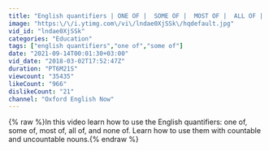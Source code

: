 ```yaml
---
title: "English quantifiers | ONE OF |  SOME OF |  MOST OF |  ALL OF |  NONE OF"
image: "https:\/\/i.ytimg.com\/vi\/lndae0XjSSk\/hqdefault.jpg"
vid_id: "lndae0XjSSk"
categories: "Education"
tags: ["english quantifiers","one of","some of"]
date: "2021-09-14T00:01:30+03:00"
vid_date: "2018-03-02T17:52:47Z"
duration: "PT6M21S"
viewcount: "35435"
likeCount: "966"
dislikeCount: "21"
channel: "Oxford English Now"
---
```

{% raw %}In this video learn how to use the English quantifiers: one of, some of, most of, all of, and none of.  Learn how to use them with countable and uncountable nouns.{% endraw %}
